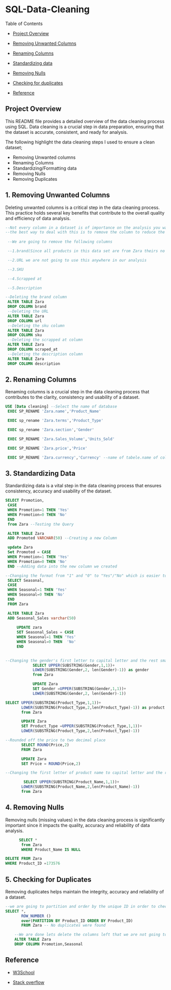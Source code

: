 # SQL-Data-Cleaning

Table of Contents

- [Project Overview](#project-overview)
  
- [ Removing Unwanted Columns](#1-removing-unwanted-columns)
  
- [Renaming Columns](#2-renaming-columns)
  
- [Standardizing data](#3-standardizing-data)
  
- [Removing Nulls](#4-removing-nulls)
  
- [Checking for duplicates](#5-checking-for-duplicates)
  
- [Reference](#reference)





## Project Overview
This README file provides a detailed overview of the data cleaning process using SQL. Data cleaning is a crucial step in data preparation, ensuring that the dataset is accurate, consistent, and ready for analysis. 

The following highlight the data cleaning steps I used to ensure a clean dataset;
- Removing Unwanted columns
- Renaming Columns
- Standardizing/Formatting data
- Removing Nulls 
- Removing Duplicates


## 1. Removing Unwanted Columns
Deleting unwanted columns is a critical step in the data cleaning process. This practice holds several key benefits that contribute to the overall quality and efficiency of data analysis.

``` sql
--Not every column in a dataset is of importance on the analysis you want to carry out,some columns you wont use in your analysis
--the best way to deal with this is to remove the column to reduce the size of the data
 
 --We are going to remove the following columns

 --1.brand(Since all products in this data set are from Zara theirs no need to have the column we already know which brand we are dealing with)

 --2.URL we are not going to use this anywhere in our analysis

 --3.SKU

 --4.Scrapped at

 --5.Description

--Deleting the brand column
 ALTER TABLE Zara
 DROP COLUMN brand 
 --Deleting the URL
 ALTER TABLE Zara
 DROP COLUMN url
 --Deleting the sku column
 ALTER TABLE Zara
 DROP COLUMN sku
 --Deleting the scrapped at column
 ALTER TABLE Zara
 DROP COLUMN scraped_at
 --Deleting the description column
 ALTER TABLE Zara
 DROP COLUMN description
```
## 2. Renaming Columns
Renaming columns is a crucial step in the data cleaning process that contributes to the clarity, consistency and usability of a dataset. 

``` sql
USE [Data cleaning] --Select the name of database
 EXEC SP_RENAME 'Zara.name','Product_Name'

 EXEC sp_rename 'Zara.terms','Product_Type'

 EXEC sp_rename 'Zara.section','Gender'

 EXEC SP_RENAME 'Zara.Sales_Volume','Units_Sold'

 EXEC SP_RENAME 'Zara.price','Price'

 EXEC SP_RENAME 'Zara.currency','Currency' --name of tabele.name of column to the name you want to name the column
```
## 3. Standardizing Data

Standardizing data is a vital step in the data cleaning process that ensures consistency, accuracy and usability of the dataset.

```sql
SELECT Promotion,
 CASE
 WHEN Promotion=1 THEN 'Yes'
 WHEN Promotion=0 THEN 'No'
 END 
 from Zara --Testing the Query

 ALTER TABLE Zara
 ADD Promoted VARCHAR(50) --Creating a new Column

 update Zara
 Set Promoted = CASE
 WHEN Promotion=1 THEN 'Yes'
 WHEN Promotion=0 THEN 'No'
 END --Adding data into the new column we created

--Changing the format from "1" and "0" to "Yes"/"No" which is easier to understand
 SELECT Seasonal,
 CASE
 WHEN Seasonal=1 THEN 'Yes'
 WHEN Seasonal=0 THEN 'No'
 END
 FROM Zara

 ALTER TABLE Zara
 ADD Seasonal_Sales varchar(50)
 
	 UPDATE zara
	 SET Seasonal_Sales = CASE
	 WHEN Seasonal=1 THEN 'Yes'
	 WHEN Seasonal=0 THEN  'No'
	 END

 
--Changing the gender's first letter to capital letter and the rest small letters	                                                                                                   
			SELECT UPPER(SUBSTRING(Gender,1,1))+
			LOWER(SUBSTRING(Gender,2, len(Gender)-1)) as gender
			from Zara

			UPDATE Zara
			SET Gender =UPPER(SUBSTRING(Gender,1,1))+
			LOWER(SUBSTRING(Gender,2, len(Gender)-1))

SELECT UPPER(SUBSTRING(Product_Type,1,1))+
	   LOWER(SUBSTRING(Product_Type,2,len(Product_Type)-1)) as product
	   from Zara

	   UPDATE Zara
	   SET Product_Type =UPPER(SUBSTRING(Product_Type,1,1))+
	   LOWER(SUBSTRING(Product_Type,2,len(Product_Type)-1))

--Rounded off the price to two decimal place   
	   SELECT ROUND(Price,2)
	   FROM Zara

	   UPDATE Zara
	   SET Price = ROUND(Price,2)

--Changing the first letter of product name to capital letter and the rest into small letter

		SELECT UPPER(SUBSTRING(Product_Name,1,1))+
	   LOWER(SUBSTRING(Product_Name,2,len(Product_Name)-1))
	   from Zara
```
## 4. Removing Nulls
Removing nulls (missing values)  in the data cleaning process is significantly important since it  impacts the quality, accuracy and reliability of data analysis.
```sql
	  SELECT *
	   from Zara
	   WHERE Product_Name IS NULL  

DELETE FROM Zara
WHERE Product_ID =173576
```

## 5. Checking for Duplicates
Removing duplicates  helps maintain the integrity, accuracy and reliability of a dataset.
```sql
--we are going to partition and order by the unique ID in order to chec if there are duplicates
SELECT *,
	   ROW_NUMBER () 
	   over(PARTITION BY Product_ID ORDER BY Product_ID) 
	   FROM Zara -- No duplicates were found

	--We are done lets delete the columns left that we are not going to use
	ALTER TABLE Zara
	DROP COLUMN Promotion,Seasonal
```
## Reference
- [W3School](https://www.w3schools.com/sql/)
  
- [Stack overflow](https://stackoverflow.com/questions/15290754/sql-capitalize-first-letter-only)

